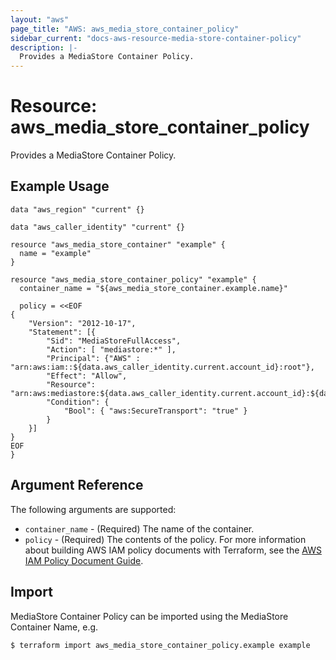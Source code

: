 ```yaml
---
layout: "aws"
page_title: "AWS: aws_media_store_container_policy"
sidebar_current: "docs-aws-resource-media-store-container-policy"
description: |-
  Provides a MediaStore Container Policy.
---
```


# Resource: aws_media_store_container_policy

Provides a MediaStore Container Policy.

## Example Usage

```hcl
data "aws_region" "current" {}

data "aws_caller_identity" "current" {}

resource "aws_media_store_container" "example" {
  name = "example"
}

resource "aws_media_store_container_policy" "example" {
  container_name = "${aws_media_store_container.example.name}"

  policy = <<EOF
{
	"Version": "2012-10-17",
	"Statement": [{
		"Sid": "MediaStoreFullAccess",
		"Action": [ "mediastore:*" ],
		"Principal": {"AWS" : "arn:aws:iam::${data.aws_caller_identity.current.account_id}:root"},
		"Effect": "Allow",
		"Resource": "arn:aws:mediastore:${data.aws_caller_identity.current.account_id}:${data.aws_region.current.name}:container/${aws_media_store_container.example.name}/*",
		"Condition": {
			"Bool": { "aws:SecureTransport": "true" }
		}
	}]
}
EOF
}
```

## Argument Reference

The following arguments are supported:

* `container_name` - (Required) The name of the container.
* `policy` - (Required) The contents of the policy. For more information about building AWS IAM policy documents with Terraform, see the [AWS IAM Policy Document Guide](/docs/providers/aws/guides/iam-policy-documents.html).

## Import

MediaStore Container Policy can be imported using the MediaStore Container Name, e.g.

```
$ terraform import aws_media_store_container_policy.example example
```
